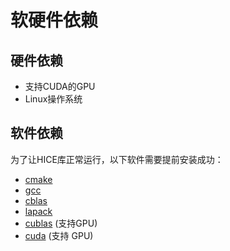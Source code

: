 # 软硬件依赖

## 硬件依赖

- 支持CUDA的GPU
- Linux操作系统

## 软件依赖

为了让HICE库正常运行，以下软件需要提前安装成功：

- [cmake](part2/llib/cmake.md)
- [gcc](part2/llib/gcc.md)
- [cblas](part2/llib/cblas.md)
- [lapack](part2/llib/lapack.md)
- [cublas](part2/llib/cublas.md) (支持GPU)
- [cuda](part2/llib/cuda.md) (支持 GPU)

